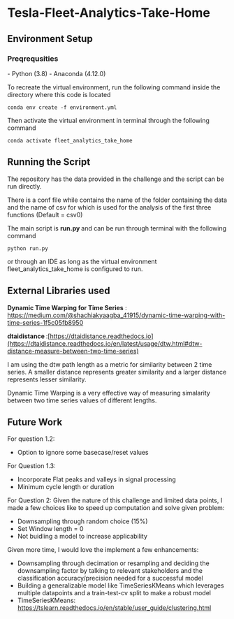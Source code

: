 # Tesla-Fleet-Analytics-Take-Home

<H2> Environment Setup </H2>

<H3> Preqrequsities </H3>
- Python (3.8)
- Anaconda (4.12.0)

To recreate the virtual environment, run the following command inside the directory where this code is located
```
conda env create -f environment.yml
```

Then activate the virtual environment in terminal through the following command
```
conda activate fleet_analytics_take_home
```

<H2> Running the Script </H2>

The repository has the data provided in the challenge and the script can be run directly.

There is a conf file while contains the name of the folder containing the data and the name of csv for which is used for the analysis of the first three functions (Default = csv0)

The main script is <B> run.py </B> and can be run through terminal with the following command

```
python run.py
```

or through an IDE as long as the virtual environment fleet_analytics_take_home is configured to run.

<H2> External Libraries used </H2>
   
   <B>Dynamic Time Warping for Time Series</B> : https://medium.com/@shachiakyaagba_41915/dynamic-time-warping-with-time-series-1f5c05fb8950
   
   <B> dtaidistance </B> :[https://dtaidistance.readthedocs.io](https://dtaidistance.readthedocs.io/en/latest/usage/dtw.html#dtw-distance-measure-between-two-time-series)
   
   I am using the dtw path length as a metric for similarity between 2 time series. A smaller distance represents greater similarity and a larger distance represents lesser similarity.
   
   Dynamic Time Warping is a very effective way of measuring simalarity between two time series values of different lengths.
   
<H2> Future Work </H2>

For question 1.2:
- Option to ignore some basecase/reset values

For Question 1.3:
- Incorporate Flat peaks and valleys in signal processing 
- Minimum cycle length or duration 


For Question 2:
Given the nature of this challenge and limited data points, I made a few choices like to speed up computation and solve given problem:
- Downsampling through random choice (15%)
- Set Window length = 0
- Not buidling a model to increase applicability 

Given more time, I would love the implement a few enhancements:
- Downsampling through decimation or resampling and deciding the downsampling factor by talking to relevant stakeholders and the classification accuracy/precision needed for a successful model
- Building a generalizable model like TimeSeriesKMeans which leverages multiple datapoints and a train-test-cv split to make a robust model
- TimeSeriesKMeans: https://tslearn.readthedocs.io/en/stable/user_guide/clustering.html

   
   
    
    
    
  
     
    
    
